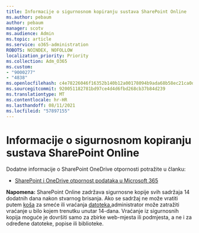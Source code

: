 ```yaml
---
title: Informacije o sigurnosnom kopiranju sustava SharePoint Online
ms.author: pebaum
author: pebaum
manager: scotv
ms.audience: Admin
ms.topic: article
ms.service: o365-administration
ROBOTS: NOINDEX, NOFOLLOW
localization_priority: Priority
ms.collection: Adm_O365
ms.custom:
- "9000277"
- "4838"
ms.openlocfilehash: c4e78226046f16352b140b12a00178094b9ada68b58ec21ca0d974792c8e3068
ms.sourcegitcommit: 920051182781bd97ce4d4d6fbd268cb37b84d239
ms.translationtype: MT
ms.contentlocale: hr-HR
ms.lasthandoff: 08/11/2021
ms.locfileid: "57897155"
---
```

# <a name="sharepoint-online-backup-information"></a>Informacije o sigurnosnom kopiranju sustava SharePoint Online

Dodatne informacije o SharePoint OneDrive otpornosti potražite u članku:

- [SharePoint i OneDrive otpornost podataka u Microsoft 365](https://docs.microsoft.com/compliance/assurance/assurance-sharepoint-onedrive-data-resiliency)

**Napomena:** SharePoint Online zadržava sigurnosne kopije svih sadržaja 14 dodatnih dana nakon stvarnog brisanja. Ako se sadržaj ne može vratiti putem [koša](https://support.microsoft.com/office/restore-deleted-items-from-the-site-collection-recycle-bin-5fa924ee-16d7-487b-9a0a-021b9062d14b) za smeće ili vraćanja [datoteka,](https://support.microsoft.com/office/restore-your-onedrive-fa231298-759d-41cf-bcd0-25ac53eb8a15)administrator može zatražiti vraćanje u bilo kojem trenutku unutar 14-dana. Vraćanje iz sigurnosnih kopija moguće je dovršiti samo za zbirke web-mjesta ili podmjesta, a ne i za određene datoteke, popise ili biblioteke.
